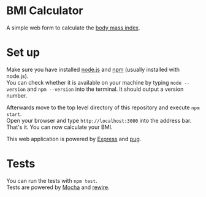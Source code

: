 # BMI Calculator
A simple web form to calculate the [body mass index](https://en.wikipedia.org/wiki/Body_mass_index).

# Set up
Make sure you have installed [node.js](https://nodejs.org/) and [npm](https://www.npmjs.com/) (usually installed with node.js).    
You can check whether it is available on your machine by typing `node --version` and `npm --version` into the terminal. It should output a version number.

Afterwards move to the top level directory of this repository and execute `npm start`.    
Open your browser and type `http://localhost:3000` into the address bar. That's it. You can now calculate your BMI.

This web application is powered by [Express](https://expressjs.com/) and [pug](https://pugjs.org/).

# Tests
You can run the tests with `npm test`.    
Tests are powered by [Mocha](https://github.com/mochajs/mocha) and [rewire](https://github.com/jhnns/rewire).